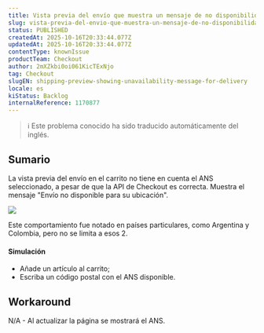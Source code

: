```yaml
---
title: Vista previa del envío que muestra un mensaje de no disponibilidad para la entrega
slug: vista-previa-del-envio-que-muestra-un-mensaje-de-no-disponibilidad-para-la-entrega
status: PUBLISHED
createdAt: 2025-10-16T20:33:44.077Z
updatedAt: 2025-10-16T20:33:44.077Z
contentType: knownIssue
productTeam: Checkout
author: 2mXZkbi0oi061KicTExNjo
tag: Checkout
slugEN: shipping-preview-showing-unavailability-message-for-delivery
locale: es
kiStatus: Backlog
internalReference: 1170877
---
```


>ℹ️ Este problema conocido ha sido traducido automáticamente del inglés.

## Sumario


La vista previa del envío en el carrito no tiene en cuenta el ANS seleccionado, a pesar de que la API de Checkout es correcta. Muestra el mensaje "Envío no disponible para su ubicación".

 ![](https://vtexhelp.zendesk.com/attachments/token/oKGiw0BqXd83twkctR84fT0Wc/?name=image.png)

Este comportamiento fue notado en países particulares, como Argentina y Colombia, pero no se limita a esos 2.


#### Simulación



- Añade un artículo al carrito;
- Escriba un código postal con el ANS disponible.

## Workaround


N/A - Al actualizar la página se mostrará el ANS.


